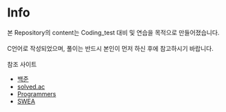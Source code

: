 # Info

본 Repository의 content는 Coding_test 대비 및 연습을 목적으로 만들어졌습니다.
<br><br>
C언어로 작성되었으며, 풀이는 반드시 본인이 먼저 하신 후에 참고하시기 바랍니다.
<br><br>
참조 사이트
- [백준](https://www.acmicpc.net/)
- [solved.ac](https://solved.ac/)
- [Programmers](https://programmers.co.kr/)
- [SWEA](https://swexpertacademy.com/main/main.do)
